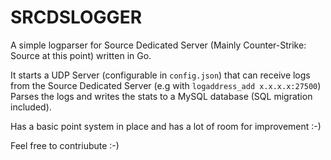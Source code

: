 # SRCDSLOGGER
A simple logparser for Source Dedicated Server (Mainly Counter-Strike: Source at this point) written in Go.

It starts a UDP Server (configurable in `config.json`) that can receive logs from the Source Dedicated Server (e.g with `logaddress_add x.x.x.x:27500`)
Parses the logs and writes the stats to a MySQL database (SQL migration included).

Has a basic point system in place and has a lot of room for improvement :-)

Feel free to contriubute :-)

